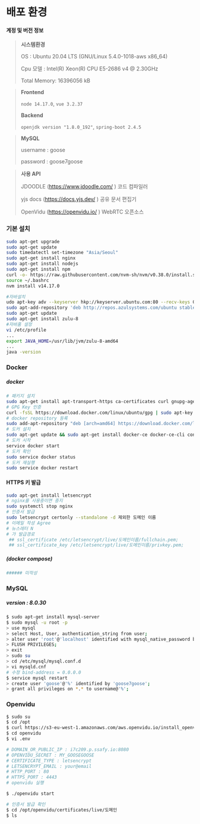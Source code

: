 # 배포 환경

#### 계정 및 버전 정보

> **시스템환경**
>
>OS : Ubuntu 20.04 LTS (GNU/Linux 5.4.0-1018-aws x86_64)
>
>Cpu 모델 :  Intel(R) Xeon(R) CPU E5-2686 v4 @ 2.30GHz
>
>Total Memory:  16396056 kB

> **Frontend**
>
> `node 14.17.0`, `vue 3.2.37`
>
> **Backend**
>
> `openjdk version "1.8.0_192"`,  `spring-boot 2.4.5`

> **MySQL**
>
> username : goose
>
> password : goose7goose

> **사용 API**
>
>JDOODLE (https://www.jdoodle.com/ ) 코드 컴파일러 
>
>yjs docs (https://docs.yjs.dev/ ) 공유 문서 편집기
>
>OpenVidu (https://openvidu.io/ ) WebRTC 오픈소스


### 기본 설치
```sh
sudo apt-get upgrade
sudo apt-get update
sudo timedatectl set-timezone "Asia/Seoul"
sudo apt-get install nginx
sudo apt-get install nodejs
sudo apt-get install npm
curl -o- https://raw.githubusercontent.com/nvm-sh/nvm/v0.38.0/install.sh | bash
source ~/.bashrc
nvm install v14.17.0

#자바설치
udo apt-key adv --keyserver hkp://keyserver.ubuntu.com:80 --recv-keys 0x219BD9C9
sudo apt-add-repository 'deb http://repos.azulsystems.com/ubuntu stable main'
sudo apt-get update
sudo apt-get install zulu-8
#자바홈 설정
vi /etc/profile
...
export JAVA_HOME=/usr/lib/jvm/zulu-8-amd64
...
java -version
```

### Docker

##### docker

```sh
# 패키지 설치
sudo apt-get install apt-transport-https ca-certificates curl gnupg-agent software-properties-common
# GPG Key 인증
curl -fsSL https://download.docker.com/linux/ubuntu/gpg | sudo apt-key add -
# docker repository 등록
sudo add-apt-repository "deb [arch=amd64] https://download.docker.com/linux/ubuntu $(lsb_release -cs) stable"
# 도커 설치
sudo apt-get update && sudo apt-get install docker-ce docker-ce-cli containerd.io
# 도커 시작
service docker start
# 도커 확인
sudo service docker status
# 도커 재실행
sudo service docker restart
```

#### HTTPS 키 발급
```sh
sudo apt-get install letsencrypt
# nginx를 사용중이면 중지
sudo systemctl stop nginx
# 인증서 발급
sudo letsencrypt certonly --standalone -d 제외한 도메인 이름
# 이메일 작성 Agree
# 뉴스레터 N
# 가 발급경로
 ## ssl_certificate /etc/letsencrypt/live/도메인이름/fullchain.pem; 
 ## ssl_certificate_key /etc/letsencrypt/live/도메인이름/privkey.pem; 
```

##### (docker compose)

```sh
###### 미작성
```


### MySQL

##### version : 8.0.30
```sh
$ sudo apt-get install mysql-server
$ sudo mysql -u root -p
> use mysql
> select Host, User, authentication_string from user;
> alter user 'root'@'localhost' identified with mysql_native_password by 'myy7goose';
> FLUSH PRIVILEGES;
> exit
> sudo su
> cd /etc/mysql/mysql.conf.d
> vi mysqld.cnf
# 수정 bind-address = 0.0.0.0
$ service mysql restart
> create user 'goose'@'%' identified by 'goose7goose';
> grant all privileges on *.* to username@'%';
```


### Openvidu

```sh
$ sudo su
$ cd /opt
$ curl https://s3-eu-west-1.amazonaws.com/aws.openvidu.io/install_openvidu_latest.sh | bash
$ cd openvidu
$ vi .env

# DOMAIN_OR_PUBLIC_IP : i7c209.p.ssafy.io:8080
# OPENVIDU_SECRET : MY_GOOSEGOOSE
# CERTIFICATE_TYPE : letsencrypt
# LETSENCRYPT_EMAIL : your@email
# HTTP_PORT : 80
# HTTPS_PORT : 4443
# openvidu 실행

$ ./openvidu start

# 인증서 발급 확인
$ cd /opt/openvidu/certificates/live/도메인
$ ls

```


